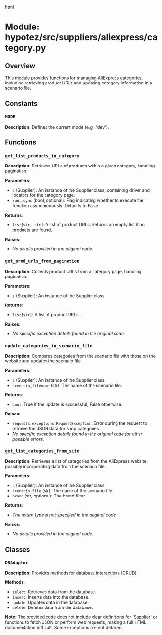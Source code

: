 html
<h1>Module: hypotez/src/suppliers/aliexpress/category.py</h1>

<h2>Overview</h2>
<p>This module provides functions for managing AliExpress categories, including retrieving product URLs and updating category information in a scenario file.</p>

<h2>Constants</h2>

<h3><code>MODE</code></h3>

<p><strong>Description</strong>: Defines the current mode (e.g., 'dev').</p>


<h2>Functions</h2>

<h3><code>get_list_products_in_category</code></h3>

<p><strong>Description</strong>: Retrieves URLs of products within a given category, handling pagination.</p>

<p><strong>Parameters</strong>:</p>
<ul>
  <li><code>s</code> (Supplier): An instance of the Supplier class, containing driver and locators for the category page.</li>
  <li><code>run_async</code> (bool, optional): Flag indicating whether to execute the function asynchronously. Defaults to False.</li>
</ul>

<p><strong>Returns</strong>:</p>
<ul>
  <li><code>list[str, str]</code>: A list of product URLs. Returns an empty list if no products are found.</li>
</ul>
<p><strong>Raises</strong>:</p>
<ul>
  <li><em>No details provided in the original code.</em></li>
</ul>


<h3><code>get_prod_urls_from_pagination</code></h3>

<p><strong>Description</strong>: Collects product URLs from a category page, handling pagination.</p>

<p><strong>Parameters</strong>:</p>
<ul>
  <li><code>s</code> (Supplier): An instance of the Supplier class.</li>
</ul>

<p><strong>Returns</strong>:</p>
<ul>
  <li><code>list[str]</code>: A list of product URLs.</li>
</ul>
<p><strong>Raises</strong>:</p>
<ul>
  <li><em>No specific exception details found in the original code.</em></li>
</ul>


<h3><code>update_categories_in_scenario_file</code></h3>

<p><strong>Description</strong>: Compares categories from the scenario file with those on the website and updates the scenario file.</p>

<p><strong>Parameters</strong>:</p>
<ul>
  <li><code>s</code> (Supplier): An instance of the Supplier class.</li>
  <li><code>scenario_filename</code> (str): The name of the scenario file.</li>
</ul>

<p><strong>Returns</strong>:</p>
<ul>
  <li><code>bool</code>: True if the update is successful, False otherwise.</li>
</ul>
<p><strong>Raises</strong>:</p>
<ul>
 <li><code>requests.exceptions.RequestException</code>: Error during the request to retrieve the JSON data for shop categories.</li>
 <li><em>No specific exception details found in the original code for other possible errors.</em></li>
</ul>


<h3><code>get_list_categories_from_site</code></h3>
<p><strong>Description</strong>: Retrieves a list of categories from the AliExpress website, possibly incorporating data from the scenario file.</p>
<p><strong>Parameters</strong>:</p>
<ul>
  <li><code>s</code> (Supplier): An instance of the Supplier class.</li>
  <li><code>scenario_file</code> (str): The name of the scenario file.</li>
  <li><code>brand</code> (str, optional): The brand filter.</li>
</ul>
<p><strong>Returns</strong>:</p>
<ul>
  <li><em>The return type is not specified in the original code.</em></li>
</ul>
<p><strong>Raises</strong>:</p>
<ul>
  <li><em>No details provided in the original code.</em></li>
</ul>



<h2>Classes</h2>

<h3><code>DBAdaptor</code></h3>

<p><strong>Description</strong>: Provides methods for database interactions (CRUD).</p>

<p><strong>Methods</strong>:</p>
<ul>
  <li><code>select</code>: Retrieves data from the database.</li>
  <li><code>insert</code>: Inserts data into the database.</li>
  <li><code>update</code>: Updates data in the database.</li>
  <li><code>delete</code>: Deletes data from the database.</li>
</ul>


<p><strong>Note:</strong> The provided code does not include clear definitions for `Supplier` or functions to fetch JSON or perform web requests, making a full HTML documentation difficult.  Some exceptions are not detailed.</p>